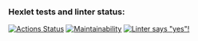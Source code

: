 ### Hexlet tests and linter status:
[![Actions Status](https://github.com/AeolusG/frontend-project-lvl1/workflows/hexlet-check/badge.svg)](https://github.com/AeolusG/frontend-project-lvl1/actions)
[![Maintainability](https://api.codeclimate.com/v1/badges/a99a88d28ad37a79dbf6/maintainability)](https://codeclimate.com/github/codeclimate/codeclimate/maintainability)
[![Linter says "yes"!](https://github.com/AeolusG/frontend-project-lvl1/blob/main/.github/workflows/make-lint.yml/badge.svg)](https://github.com/AeolusG/frontend-project-lvl1/actions)